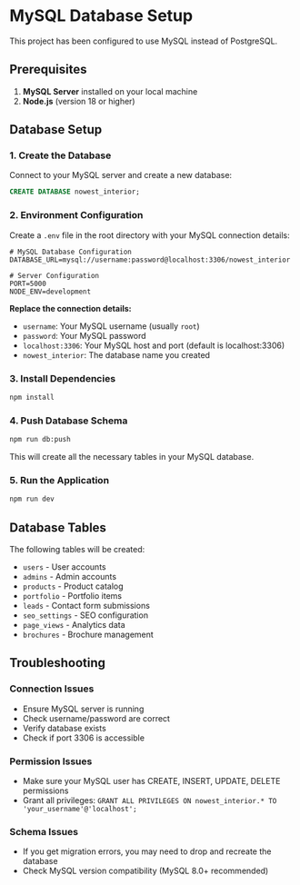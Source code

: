 # MySQL Database Setup

This project has been configured to use MySQL instead of PostgreSQL.

## Prerequisites

1. **MySQL Server** installed on your local machine
2. **Node.js** (version 18 or higher)

## Database Setup

### 1. Create the Database

Connect to your MySQL server and create a new database:

```sql
CREATE DATABASE nowest_interior;
```

### 2. Environment Configuration

Create a `.env` file in the root directory with your MySQL connection details:

```env
# MySQL Database Configuration
DATABASE_URL=mysql://username:password@localhost:3306/nowest_interior

# Server Configuration
PORT=5000
NODE_ENV=development
```

**Replace the connection details:**
- `username`: Your MySQL username (usually `root`)
- `password`: Your MySQL password
- `localhost:3306`: Your MySQL host and port (default is localhost:3306)
- `nowest_interior`: The database name you created

### 3. Install Dependencies

```bash
npm install
```

### 4. Push Database Schema

```bash
npm run db:push
```

This will create all the necessary tables in your MySQL database.

### 5. Run the Application

```bash
npm run dev
```

## Database Tables

The following tables will be created:
- `users` - User accounts
- `admins` - Admin accounts
- `products` - Product catalog
- `portfolio` - Portfolio items
- `leads` - Contact form submissions
- `seo_settings` - SEO configuration
- `page_views` - Analytics data
- `brochures` - Brochure management

## Troubleshooting

### Connection Issues
- Ensure MySQL server is running
- Check username/password are correct
- Verify database exists
- Check if port 3306 is accessible

### Permission Issues
- Make sure your MySQL user has CREATE, INSERT, UPDATE, DELETE permissions
- Grant all privileges: `GRANT ALL PRIVILEGES ON nowest_interior.* TO 'your_username'@'localhost';`

### Schema Issues
- If you get migration errors, you may need to drop and recreate the database
- Check MySQL version compatibility (MySQL 8.0+ recommended)

